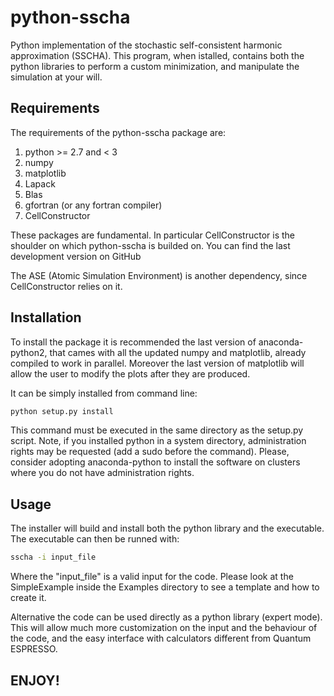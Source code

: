 # python-sscha

Python implementation of the stochastic self-consistent harmonic approximation (SSCHA).
This program, when istalled, contains both the python libraries to perform a 
custom minimization, and manipulate the simulation at your will.

## Requirements

The requirements of the python-sscha package are:
1. python >= 2.7 and < 3
2. numpy
3. matplotlib
3. Lapack
4. Blas
5. gfortran (or any fortran compiler)
6. CellConstructor

These packages are fundamental. In particular CellConstructor is the shoulder on
which python-sscha is builded on. You can find the last development version on
GitHub

The ASE (Atomic Simulation Environment) is another dependency, since CellConstructor
relies on it.


## Installation

To install the package it is recommended the last version of anaconda-python2,
that cames with all the updated numpy and matplotlib, already compiled to work
in parallel. 
Moreover the last version of matplotlib will allow the user to modify the plots 
after they are produced.

It can be simply installed from command line:

```bash
python setup.py install
```

This command must be executed in the same directory as the setup.py script.
Note, if you installed python in a system directory, administration rights may be
requested (add a sudo before the command). 
Please, consider adopting anaconda-python to install the software on clusters where you do not have 
administration rights.

## Usage

The installer will build and install both the python library and the executable.
The executable can then be runned with:

```bash
sscha -i input_file
```
Where the "input_file" is a valid input for the code. Please look at the SimpleExample
inside the Examples directory to see a template and how to create it.

Alternative the code can be used directly as a python library (expert mode).
This will allow much more customization on the input and the behaviour of the
code, and the easy interface with calculators different from Quantum ESPRESSO.

## ENJOY!
